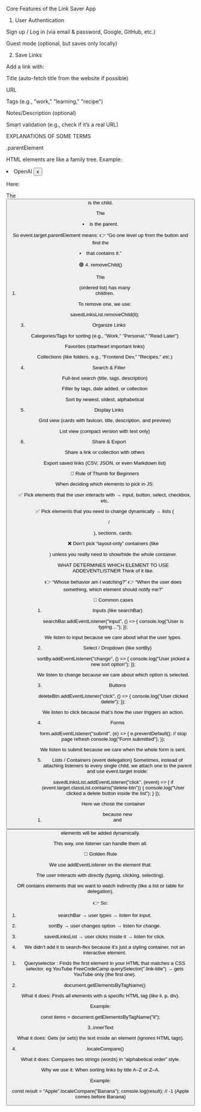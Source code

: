 Core Features of the Link Saver App
1. User Authentication

Sign up / Log in (via email & password, Google, GitHub, etc.)

Guest mode (optional, but saves only locally)

2. Save Links

Add a link with:

Title (auto-fetch title from the website if possible)

URL

Tags (e.g., "work," "learning," "recipe")

Notes/Description (optional)

Smart validation (e.g., check if it’s a real URL)

EXPLANATIONS OF SOME TERMS

.parentElement

HTML elements are like a family tree.
Example:

<li>
  <span>OpenAI</span>
  <button class="delete-btn">x</button>
</li>


Here:

The <button> is the child.

The <li> is the parent.

So event.target.parentElement means:
👉 “Go one level up from the button and find the <li> that contains it.”

🟢 4. removeChild()

The <ol> (ordered list) has many <li> children.

To remove one, we use:

savedLinksList.removeChild(li);





3. Organize Links

Categories/Tags for sorting (e.g., "Work," "Personal," "Read Later")

Favorites (star/heart important links)

Collections (like folders, e.g., "Frontend Dev," "Recipes," etc.)

4. Search & Filter

Full-text search (title, tags, description)

Filter by tags, date added, or collection

Sort by newest, oldest, alphabetical

5. Display Links

Grid view (cards with favicon, title, description, and preview)

List view (compact version with text only)

6. Share & Export

Share a link or collection with others

Export saved links (CSV, JSON, or even Markdown list)




🔎 Rule of Thumb for Beginners

When deciding which elements to pick in JS:

✅ Pick elements that the user interacts with → input, button, select, checkbox, etc.

✅ Pick elements that you need to change dynamically → lists (<ul>/<ol>), sections, cards.

❌ Don’t pick “layout-only” containers (like <div class="search-flex">) unless you really need to show/hide the whole container.


WHAT DETERMINES WHICH ELEMENT TO USE ADDEVENTLISTNER
Think of it like.

👉 “Whose behavior am I watching?”
👉 “When the user does something, which element should notify me?”

🔹 Common cases

1. Inputs (like searchBar)

searchBar.addEventListener("input", () => {
  console.log("User is typing…");
});


We listen to input because we care about what the user types.

2. Select / Dropdown (like sortBy)

sortBy.addEventListener("change", () => {
  console.log("User picked a new sort option");
});


We listen to change because we care about which option is selected.

3. Buttons

deleteBtn.addEventListener("click", () => {
  console.log("User clicked delete");
});


We listen to click because that’s how the user triggers an action.

4. Forms

form.addEventListener("submit", (e) => {
  e.preventDefault(); // stop page refresh
  console.log("Form submitted");
});


We listen to submit because we care when the whole form is sent.

5. Lists / Containers (event delegation)
Sometimes, instead of attaching listeners to every single child, we attach one to the parent and use event.target inside:

 savedLinksList.addEventListener("click", (event) => {
  if (event.target.classList.contains("delete-btn")) {
    console.log("User clicked a delete button inside the list");
  }
});


Here we chose the container <ol> because new <li> and <button> elements will be added dynamically.

This way, one listener can handle them all.

🔎 Golden Rule

We use addEventListener on the element that:

The user interacts with directly (typing, clicking, selecting).

OR contains elements that we want to watch indirectly (like a list or table for delegation).

👉 So:

1. searchBar → user types → listen for input.

2. sortBy → user changes option → listen for change.

3. savedLinksList → user clicks inside it → listen for click.

4. We didn’t add it to search-flex because it’s just a styling container, not an interactive element.

<!--  -->
1. Queryselector : Finds the first element in your HTML that matches a CSS selector. eg
<span class="link-title">YouTube</span>
<span class="link-title">FreeCodeCamp</span>
querySelector(".link-title") → gets YouTube only (the first one).

2. document.getElementsByTagName()

What it does: Finds all elements with a specific HTML tag (like li, p, div).

Example:

const items = document.getElementsByTagName("li");

3..innerText

What it does: Gets (or sets) the text inside an element (ignores HTML tags).

4. .localeCompare()

What it does: Compares two strings (words) in “alphabetical order” style.

Why we use it: When sorting links by title A–Z or Z–A.

Example:

const result = "Apple".localeCompare("Banana");
console.log(result); // -1 (Apple comes before Banana)